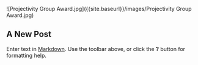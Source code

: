 ![Projectivity Group Award.jpg]({{site.baseurl}}/images/Projectivity Group Award.jpg)
## A New Post

Enter text in [Markdown](http://daringfireball.net/projects/markdown/). Use the toolbar above, or click the **?** button for formatting help.
